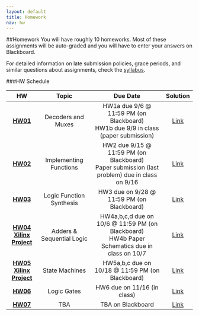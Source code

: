 ```yaml
---
layout: default
title: Homework
nav: hw
---
```


##Homework
You will have roughly 10 homeworks.  Most of these assignments will be auto-graded and you will have to enter your answers on Blackboard.  

For detailed information on late submission policies, grace periods, and similar questions about assignments, check the [syllabus](http://ee.usc.edu/~redekopp/ee209/EE209Syllabus.pdf).


###HW Schedule

|                      HW                                      |           Topic            |                Due Date                  | Solution |
| :----------------------------------------------------------: | :------------------------: | :-------------------------------------:  | :----: |
| [**HW01**](http://ee.usc.edu/~redekopp/ee209/ee209_hw1.pdf)  | Decoders and Muxes           | HW1a due 9/6 @ 11:59 PM (on Blackboard)<br>HW1b due 9/9 in class (paper submission)   | [Link](http://ee.usc.edu/~redekopp/ee209/ee209_hw1_sol.pdf) |
| [**HW02**](http://ee.usc.edu/~redekopp/ee209/ee209_hw2.pdf)  | Implementing Functions       | HW2 due 9/15 @ 11:59 PM (on Blackboard)<br>Paper submission (last problem) due in class on 9/16   | [Link](http://ee.usc.edu/~redekopp/ee209/ee209_hw2_sol.pdf) |
| [**HW03**](http://ee.usc.edu/~redekopp/ee209/ee209_hw3.pdf)  | Logic Function Synthesis     | HW3 due on 9/28 @ 11:59 PM (on  Blackboard)  | [Link](http://ee.usc.edu/~redekopp/ee209/ee209_hw3_sol.pdf) |
| [**HW04**](http://ee.usc.edu/~redekopp/ee209/ee209_hw4.pdf)<br>[**Xilinx Project**](http://ee.usc.edu/~redekopp/ee209/ee209_hw4.zip)  | Adders & Sequential Logic    | HW4a,b,c,d due on 10/6 @ 11:59 PM (on Blackboard)<br>HW4b Paper Schematics due in class on 10/7   | [Link](http://ee.usc.edu/~redekopp/ee209/ee209_hw4_sol.pdf) |
| [**HW05**](http://ee.usc.edu/~redekopp/ee209/ee209_hw5.pdf)<br>[**Xilinx Project**](http://ee.usc.edu/~redekopp/ee209/ee209_hw5.zip)    | State Machines               | HW5a,b,c due on 10/18 @ 11:59 PM (on Blackboard)   |  [Link](http://ee.usc.edu/~redekopp/ee209/ee209_hw5_sol.pdf) |
| [**HW06**](http://ee.usc.edu/~redekopp/ee209/ee209_hw6.pdf)  | Logic Gates        | HW6 due on 11/16 (in  class)    |  [Link](http://ee.usc.edu/~redekopp/ee209/ee209_hw6_sol.pdf) |
| [**HW07**](http://ee.usc.edu/~redekopp/ee209/ee209_hw7.pdf)  | TBA        | TBA on Blackboard   |  [Link](http://ee.usc.edu/~redekopp/ee209/ee209_hw7_sol.pdf) |

